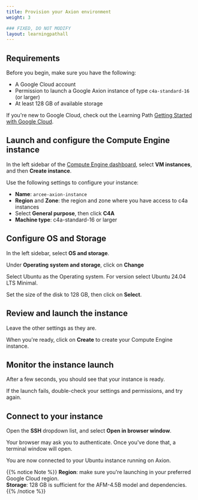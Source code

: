 ```yaml
---
title: Provision your Axion environment
weight: 3

### FIXED, DO NOT MODIFY
layout: learningpathall
---
```


## Requirements

Before you begin, make sure you have the following:

- A Google Cloud account  
- Permission to launch a Google Axion instance of type `c4a-standard-16` (or larger)  
- At least 128 GB of available storage

If you're new to Google Cloud, check out the Learning Path [Getting Started with Google Cloud](/learning-paths/servers-and-cloud-computing/csp/google/).

## Launch and configure the Compute Engine instance

In the left sidebar of the [Compute Engine dashboard](https://console.cloud.google.com/compute), select **VM instances**, and then **Create instance**.

Use the following settings to configure your instance:

- **Name**: `arcee-axion-instance`  
- **Region** and **Zone**: the region and zone where you have access to c4a instances
- Select **General purpose**, then click **C4A**
- **Machine type**: c4a-standard-16 or larger

## Configure OS and Storage

In the left sidebar, select **OS and storage**.

Under **Operating system and storage**, click on **Change**

Select Ubuntu as the Operating system. For version select Ubuntu 24.04 LTS Minimal.

Set the size of the disk to 128 GB, then click on **Select**.

## Review and launch the instance

Leave the other settings as they are.

When you're ready, click on **Create** to create your Compute Engine instance.

## Monitor the instance launch

After a few seconds, you should see that your instance is ready.

If the launch fails, double-check your settings and permissions, and try again.

## Connect to your instance

Open the **SSH** dropdown list, and select **Open in browser window**.

Your browser may ask you to authenticate. Once you've done that, a terminal window will open.

You are now connected to your Ubuntu instance running on Axion.

{{% notice Note %}}
**Region**: make sure you're launching in your preferred Google Cloud region.  
**Storage**: 128 GB is sufficient for the AFM-4.5B model and dependencies.  
{{% /notice %}}

